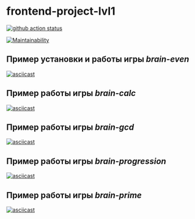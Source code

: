 # frontend-project-lvl1

[![github action status](https://github.com/kmdrozdov/frontend-project-lvl1/workflows/CI/badge.svg)](https://github.com/kmdrozdov/frontend-project-lvl1/actions)

[![Maintainability](https://api.codeclimate.com/v1/badges/a99a88d28ad37a79dbf6/maintainability)](https://codeclimate.com/github/codeclimate/codeclimate/maintainability)

## Пример установки и работы игры *brain-even*

[![asciicast](https://asciinema.org/a/ZC89De97rmfNx20bAGLBRLNDk.svg)](https://asciinema.org/a/ZC89De97rmfNx20bAGLBRLNDk)

## Пример работы игры *brain-calc*
[![asciicast](https://asciinema.org/a/OhhowZC2UWYV0Z4TAdCrI4DK8.svg)](https://asciinema.org/a/OhhowZC2UWYV0Z4TAdCrI4DK8)

## Пример работы игры *brain-gcd*

[![asciicast](https://asciinema.org/a/xlqdm35B63EaVFrgtvPKNiN3c.svg)](https://asciinema.org/a/xlqdm35B63EaVFrgtvPKNiN3c)

## Пример работы игры *brain-progression*

[![asciicast](https://asciinema.org/a/GjwFtK9V1UYlJ5dZzFwQDSrjx.svg)](https://asciinema.org/a/GjwFtK9V1UYlJ5dZzFwQDSrjx)

## Пример работы игры *brain-prime*

[![asciicast](https://asciinema.org/a/c5EzPxAQ1LmuIwZuMNhehAhpn.svg)](https://asciinema.org/a/c5EzPxAQ1LmuIwZuMNhehAhpn)
